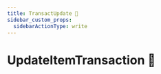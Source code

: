 ```yaml
---
title: TransactUpdate 👷
sidebar_custom_props:
  sidebarActionType: write
---
```


# UpdateItemTransaction 👷
